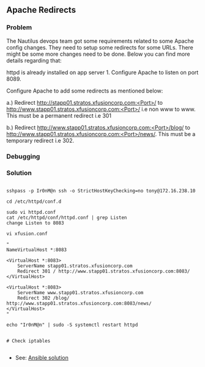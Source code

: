 ## Apache Redirects

### Problem

The Nautilus devops team got some requirements related to some Apache config changes. They need to setup some redirects for some URLs. There might be some more changes need to be done. Below you can find more details regarding that:

httpd is already installed on app server 1. Configure Apache to listen on port 8089.

Configure Apache to add some redirects as mentioned below:

a.) Redirect http://stapp01.stratos.xfusioncorp.com:<Port>/ to http://www.stapp01.stratos.xfusioncorp.com:<Port>/ i.e non www to www. This must be a permanent redirect i.e 301

b.) Redirect http://www.stapp01.stratos.xfusioncorp.com:<Port>/blog/ to http://www.stapp01.stratos.xfusioncorp.com:<Port>/news/. This must be a temporary redirect i.e 302.

### Debugging

### Solution

```shell

sshpass -p Ir0nM@n ssh -o StrictHostKeyChecking=no tony@172.16.238.10

cd /etc/httpd/conf.d

sudo vi httpd.conf
cat /etc/httpd/conf/httpd.conf | grep Listen
change Listen to 8083

vi xfusion.conf

"
NameVirtualHost *:8083

<VirtualHost *:8083>
    ServerName stapp01.stratos.xfusioncorp.com
    Redirect 301 / http://www.stapp01.stratos.xfusioncorp.com:8083/
</VirtualHost>

<VirtualHost *:8083>
    ServerName www.stapp01.stratos.xfusioncorp.com
    Redirect 302 /blog/ http://www.stapp01.stratos.xfusioncorp.com:8083/news/
</VirtualHost>
"

echo "Ir0nM@n" | sudo -S systemctl restart httpd


# Check iptables


```

- See: [Ansible solution](./solution.yaml)

